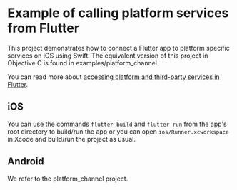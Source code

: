 # Example of calling platform services from Flutter

This project demonstrates how to connect a Flutter app to platform
specific services on iOS using Swift. The equivalent version of this
project in Objective C is found in examples/platform_channel.

You can read more about
[accessing platform and third-party services in Flutter](https://flutter.io/platform-channels/).

## iOS

You can use the commands `flutter build` and `flutter run` from the app's root
directory to build/run the app or you can open `ios/Runner.xcworkspace` in Xcode
and build/run the project as usual.

## Android

We refer to the platform_channel project.
